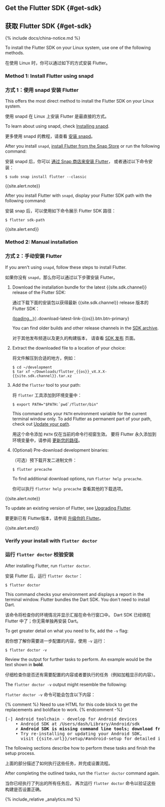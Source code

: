 ## Get the Flutter SDK {#get-sdk}

## 获取 Flutter SDK {#get-sdk}

{% include docs/china-notice.md %}

To install the Flutter SDK on your Linux system,
use one of the following methods.

在使用 Linux 时，你可以通过如下的方式安装 Flutter。

### Method 1: Install Flutter using snapd

### 方式 1：使用 snapd 安装 Flutter

This offers the most direct method to install
the Flutter SDK on your Linux system.

使用 snapd 在 Linux 上安装 Flutter 是最直接的方式。

To learn about using snapd, check [Installing snapd][].

更多使用 snapd 的教程，请查看 [安装 snapd][Installing snapd]。

After you install `snapd`, [install Flutter from the Snap Store][] or
run the following command:

安装 snapd 后，你可以
[通过 Snap 商店来安装 Flutter][install Flutter from the Snap Store]，
或者通过以下命令安装：

```terminal
$ sudo snap install flutter --classic
```

{{site.alert.note}}

  After you install Flutter with `snapd`,
  display your Flutter SDK path with the following command:

  安装 snap 后，可以使用如下命令展示 Flutter SDK 路径：

  ```terminal
  $ flutter sdk-path
  ```

{{site.alert.end}}

### Method 2: Manual installation

### 方式 2：手动安装 Flutter

If you aren't using `snapd`, follow these steps to install Flutter.

如果你没有 `snapd`，那么你可以通过以下步骤安装 Flutter。

1. Download the installation bundle for the latest
   {{site.sdk.channel}} release of the Flutter SDK:

   通过下载下面的安装包以获得最新 {{site.sdk.channel}} release 版本的 Flutter SDK：

   [(loading...)](#){:.download-latest-link-{{os}}.btn.btn-primary}

   You can find older builds and other release channels in the [SDK archive][].

   对于其他发布频道以及更久的构建版本，
   请查看 [SDK 发布][SDK archive] 页面。

1. Extract the downloaded file to a location of your choice:

   将文件解压到合适的地方，例如：

    ```terminal
    $ cd ~/development
    $ tar xf ~/Downloads/flutter_{{os}}_vX.X.X-{{site.sdk.channel}}.tar.xz
    ```

1. Add the `flutter` tool to your path:

   将 `flutter` 工具添加到环境变量中：

    ```terminal
    $ export PATH="$PATH:`pwd`/flutter/bin"
    ```

    This command sets your `PATH` environment variable for the current
    terminal window only.
    To add Flutter as permanent part of your path,
    check out [Update your path][].

   用这个命令添加 `PATH` 仅在当前的命令行视窗生效。
   要将 Flutter 永久添加到环境变量中，请参阅
   [更新您的路径][Update your path]。

1. (Optional) Pre-download development binaries:

   （可选）预下载开发二进制文件：

    ```terminal
    $ flutter precache
    ```

    To find additional download options, run `flutter help precache`.

   你可以执行 `flutter help precache` 查看其他的下载选项。

{{site.alert.note}}

  To update an existing version of Flutter, see [Upgrading Flutter][].

  要更新已有 Flutter版本，请参阅 [升级你的 Flutter][Upgrading Flutter]。

{{site.alert.end}}

### Verify your install with `flutter doctor`

### 运行 `flutter doctor` 校验安装

After installing Flutter, run `flutter doctor`.

安装 Flutter 后，运行 `flutter doctor`：

```terminal
$ flutter doctor
```

This command checks your environment and displays a report in the
terminal window.
Flutter bundles the Dart SDK. You don't need to install Dart.

该命令将检查你的环境情况并显示汇报在命令行窗口中。
Dart SDK 已经绑在 Flutter 中了；你无需单独再安装 Dart。

To get greater detail on what you need to fix, add the `-v` flag:

若你想了解你需要进一步配置的内容，使用 `-v` 运行：

```terminal
$ flutter doctor -v
```

Review the output for further tasks to perform.
An example would be the text shown in **bold**.

仔细检查你是否还有需要配置的内容或者要执行的任务（例如加粗显示的内容）。

The `flutter doctor -v` output might resemble the following:

`flutter doctor -v` 命令可能会包含以下内容：

{% comment %}
Need to use HTML for this code block to get the replacements
and boldface to work.
{% endcomment -%}

<pre>
[-] Android toolchain - develop for Android devices
    • Android SDK at /Users/dash/Library/Android/sdk
    <strong>✗ Android SDK is missing command line tools; download from https://goo.gl/XxQghQ</strong>
    • Try re-installing or updating your Android SDK,
      visit {{site.url}}/setup/#android-setup for detailed instructions.
</pre>

The following sections describe how to perform these tasks
and finish the setup process.

上面的部分描述了如何执行这些任务，并完成设置流程。

After completing the outlined tasks,
run the `flutter doctor` command again.

当你已经执行了列出的所有任务后，
再次运行 `flutter doctor` 命令以验证这些构建是否设置正确。

{% include_relative _analytics.md %}

[Flutter repo]: {{site.repo.flutter}}
[install Flutter from the Snap Store]: https://snapcraft.io/flutter
[Installing snapd]: https://snapcraft.io/docs/installing-snapd
[SDK archive]: {{site.url}}/release/archive
[Update your path]: #update-your-path
[Upgrading Flutter]: {{site.url}}/release/upgrade
